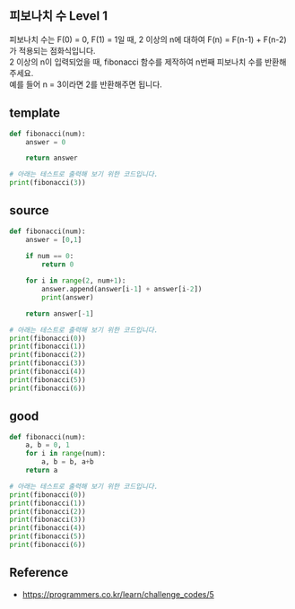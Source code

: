 ## 피보나치 수 Level 1

피보나치 수는 F(0) = 0, F(1) = 1일 때, 2 이상의 n에 대하여 F(n) = F(n-1) + F(n-2) 가 적용되는 점화식입니다.  
2 이상의 n이 입력되었을 때, fibonacci 함수를 제작하여 n번째 피보나치 수를 반환해 주세요.  
예를 들어 n = 3이라면 2를 반환해주면 됩니다.  

## template
```python
def fibonacci(num):
    answer = 0

    return answer

# 아래는 테스트로 출력해 보기 위한 코드입니다.
print(fibonacci(3))
```

## source
```python
def fibonacci(num):
    answer = [0,1]
    
    if num == 0:
        return 0

    for i in range(2, num+1):
        answer.append(answer[i-1] + answer[i-2])
        print(answer)

    return answer[-1]

# 아래는 테스트로 출력해 보기 위한 코드입니다.
print(fibonacci(0))
print(fibonacci(1))
print(fibonacci(2))
print(fibonacci(3))
print(fibonacci(4))
print(fibonacci(5))
print(fibonacci(6))
```

## good
```python
def fibonacci(num):
    a, b = 0, 1
    for i in range(num):
        a, b = b, a+b
    return a

# 아래는 테스트로 출력해 보기 위한 코드입니다.
print(fibonacci(0))
print(fibonacci(1))
print(fibonacci(2))
print(fibonacci(3))
print(fibonacci(4))
print(fibonacci(5))
print(fibonacci(6))
```

## Reference
* https://programmers.co.kr/learn/challenge_codes/5
